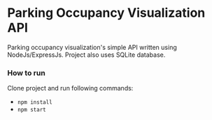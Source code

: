 # Parking Occupancy Visualization API

Parking occupancy visualization's simple API written using NodeJs/ExpressJs. Project also uses SQLite database.
### How to run
Clone project and run following commands:
- `npm install`
- `npm start`
